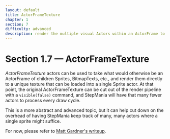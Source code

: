 ```yaml
---
layout: default
title: ActorFrameTexture
chapter: 1
section: 7
difficulty: advanced
description: render the multiple visual Actors within an ActorFrame to a single Sprite
---
```


# Section 1.7 &mdash; ActorFrameTexture

*ActorFrameTexture* actors can be used to take what would otherwise be an ActorFrame of children Sprites, BitmapTexts, etc., and render them directly to a unique texture that can be loaded into a single Sprite actor.  At that point, the original ActorFrameTexture can be cut out of the render pipeline with a `visible(false)` command, and StepMania will have that many fewer actors to process every draw cycle.

This is a more abstract and advanced topic, but it can help cut down on the overhead of having StepMania keep track of many, many actors where a single sprite might suffice.

For now, please refer to [Matt Gardner's writeup](https://github.com/stepmania/stepmania/blob/master/Docs/Themerdocs/Examples/Example_Actors/ActorFrameTexture.lua).